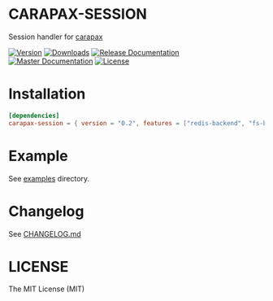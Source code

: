 # CARAPAX-SESSION

Session handler for [carapax](https://github.com/tg-rs/tg-rs/tree/master/carapax)

[![Version](https://img.shields.io/crates/v/carapax-session.svg?style=flat-square)](https://crates.io/crates/carapax-session)
[![Downloads](https://img.shields.io/crates/d/carapax-session.svg?style=flat-square)](https://crates.io/crates/carapax-session)
[![Release Documentation](https://img.shields.io/badge/docs-release-brightgreen.svg?style=flat-square)](https://docs.rs/carapax-session)
[![Master Documentation](https://img.shields.io/badge/docs-master-brightgreen.svg?style=flat-square)](https://tg-rs.github.io/tg-rs/carapax_session/)
[![License](https://img.shields.io/crates/l/carapax-session.svg?style=flat-square)](https://github.com/tg-rs/tg-rs/tree/master/carapax-session/LICENSE)

# Installation

```toml
[dependencies]
carapax-session = { version = "0.2", features = ["redis-backend", "fs-backend"] }
```

# Example

See [examples](https://github.com/tg-rs/tg-rs/tree/master/carapax-session/examples) directory.

# Changelog

See [CHANGELOG.md](https://github.com/tg-rs/tg-rs/tree/master/carapax-session/CHANGELOG.md)

# LICENSE

The MIT License (MIT)
